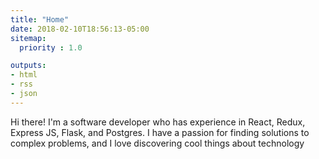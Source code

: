 ```yaml
---
title: "Home"
date: 2018-02-10T18:56:13-05:00
sitemap:
  priority : 1.0

outputs:
- html
- rss
- json
---
```

Hi there! I'm a software developer who has experience in React, Redux, Express JS, Flask, and Postgres. I have a passion for finding solutions to complex problems, and I love discovering cool things about technology 